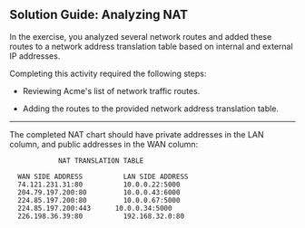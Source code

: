 ## Solution Guide: Analyzing NAT

In the exercise, you analyzed several network routes and added these routes to a network address translation table based on internal and external IP addresses.

Completing this activity required the following steps:

- Reviewing Acme's list of network traffic routes.

- Adding the routes to the provided network address translation table.
   
---

The completed NAT chart should have private addresses in the LAN column, and public addresses in the WAN column:

	            NAT TRANSLATION TABLE	
		
      WAN SIDE ADDRESS		    LAN SIDE ADDRESS
      74.121.231.31:80		    10.0.0.22:5000
      204.79.197.200:80		    10.0.0.43:6000
      224.85.197.200:80		    10.0.0.67:5000
      224.85.197.200:443      10.0.0.34:5000
      226.198.36.39:80		    192.168.32.0:80


